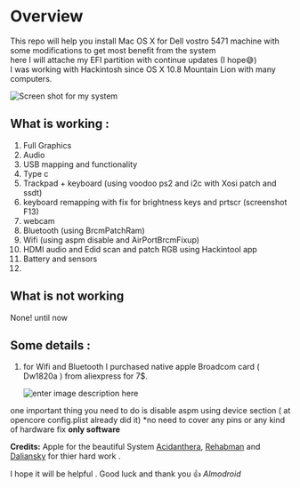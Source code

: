 ﻿# Overview
This repo will help you install Mac OS X for Dell vostro 5471 machine with some modifications to get most benefit from the system  
here I will attache my EFI partition with continue updates (I hope😅)  
I was working with Hackintosh since OS X 10.8 Mountain Lion with many computers.

![Screen shot for my system](https://raw.githubusercontent.com/almodroid/Dell-vostro-5471-hackintosh/main/Screenshot2.png)

## What is working :
 1. Full Graphics
 2. Audio
 3. USB mapping and functionality
 4. Type c
 5. Trackpad + keyboard (using voodoo ps2 and i2c with Xosi patch and ssdt) 
 6.  keyboard remapping with fix for brightness keys and prtscr (screenshot F13)
 7.  webcam 
 8. Bluetooth (using BrcmPatchRam) 
 9. Wifi (using aspm disable and AirPortBrcmFixup)
 10. HDMI audio and Edid scan and patch RGB using Hackintool app
 11. Battery and sensors
 12. 

## What is not working 
None! until now

## Some details :

1. for Wifi and Bluetooth I purchased native apple Broadcom card ( Dw1820a )
from aliexpress for 7$.
   
   ![enter image description here](https://osxlatitude.com/uploads/monthly_2019_05/DW1820A_CN-08PKF4.jpg.2f57e855741f3797816a71423155cbde.jpg)
 
 one important thing you need to do is disable aspm using device section ( at opencore config.plist already did it)
 *no need to cover any pins or any kind of hardware fix **only software**
 
**Credits:** 
Apple for the beautiful System 
[Acidanthera](https://github.com/acidanthera), [Rehabman](https://github.com/RehabMan) and [Daliansky](https://github.com/daliansky) for thier hard work . 

I hope it will be helpful .
Good luck and thank you 👍
*Almodroid*

